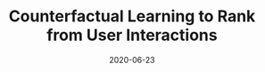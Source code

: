 ---
title: "Counterfactual Learning to Rank from User Interactions"
collection: talks
type: "Invited Talk"
permalink: /talks/2020-06-23-farfetch
venue: "Farfetch"
date: 2020-06-23
location: "Porto, Portugal (Online Event)"
youtube: hDo2s0AO6Y8
slides: /files/slides/farfetch.pdf
publication: /publication/2020-www-tutorial
---